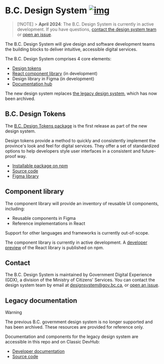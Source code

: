 # B.C. Design System [![img](https://img.shields.io/badge/Lifecycle-Maturing-007EC6)](https://github.com/bcgov/repomountie/blob/master/doc/lifecycle-badges.md)

> [!NOTE] > **April 2024**: The B.C. Design System is currently in active development. If you have questions, [contact the design system team](#contact) or [open an issue](https://github.com/bcgov/design-system/issues).

The B.C. Design System will give design and software development teams the building blocks to deliver intuitive, accessible digital services.

The B.C. Design System comprises 4 core elements:

- [Design tokens](#bc-design-tokens)
- [React component library](#component-library) (in development)
- Design library in Figma (in development)
- [Documentation hub](https://gov.bc.ca/designsystem)

The new design system replaces [the legacy design system](#legacy-documentation), which has now been archived.

## B.C. Design Tokens

The [B.C. Design Tokens package](https://github.com/bcgov/design-system/tree/docs/packages/design-tokens) is the first release as part of the new design system.

Design tokens provide a method to quickly and consistently implement the province's look and feel for digital services. They offer a set of standardized options to help developers style user interfaces in a consistent and future-proof way.

- [Installable package on npm](https://www.npmjs.com/package/@bcgov/design-tokens)
- [Source code](https://github.com/bcgov/design-system/tree/main/packages/design-tokens)
- [Figma library](https://www.figma.com/community/file/1326994583954765832)

## Component library

The component library will provide an inventory of reusable UI components, including:

- Reusable components in Figma
- Reference implementations in React

Support for other languages and frameworks is currently out-of-scope.

The component library is currently in active development. A [developer preview](https://www.npmjs.com/package/@bcgov/design-system-react-components) of the React library is published on npm.

## Contact

The B.C. Design System is maintained by Government Digital Experience (GDX), a division of the Ministry of Citizens' Services. You can contact the design system team by email at [designsystem@gov.bc.ca](mailto:designsystem@gov.bc.ca), or [open an issue](https://github.com/bcgov/design-system/issues/new/choose).

## Legacy documentation

> [!WARNING]
> The previous B.C. government design system is no longer supported and has been archived. These resources are provided for reference only.

Documentation and components for the legacy design system are accessible in this repo and on Classic DevHub:

- [Developer documentation](https://classic.developer.gov.bc.ca/Design-System/About-the-Design-System)
- [Source code](https://github.com/bcgov/design-system/tree/main/components)
